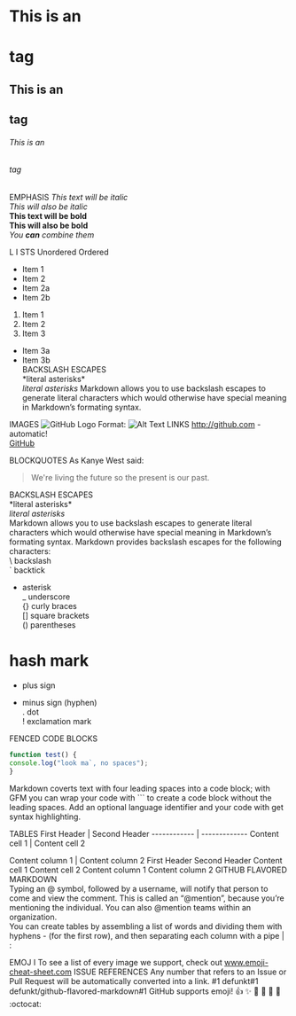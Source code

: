 
# This is an <h1> tag
## This is an <h2> tag
###### This is an <h6> tag

EMPHASIS
*This text will be italic*  
_This will also be italic_  
**This text will be bold**  
__This will also be bold__  
*You **can** combine them*  

L I STS
Unordered
Ordered
* Item 1
* Item 2
* Item 2a
* Item 2b
1. Item 1
2. Item 2
3. Item 3
* Item 3a
* Item 3b  
BACKSLASH ESCAPES  
\*literal asterisks\*  
*literal asterisks*
Markdown allows you to use backslash escapes to generate literal characters which would otherwise have special meaning in Markdown’s formating syntax.

IMAGES
![GitHub Logo](/images/logo.png)
Format: ![Alt Text](url)
LINKS
http://github.com - automatic!  
[GitHub](http://github.com)  

BLOCKQUOTES
As Kanye West said:
> We're living the future so
> the present is our past.

BACKSLASH ESCAPES  
\*literal asterisks\*  
*literal asterisks*  
Markdown allows you to use backslash escapes to generate literal characters which would otherwise have special meaning in Markdown’s formating syntax.
Markdown provides backslash escapes for the following characters:  
\ backslash  
` backtick  
* asterisk  
_ underscore  
{} curly braces  
[] square brackets  
() parentheses  
# hash mark  
+ plus sign  
- minus sign (hyphen)  
. dot  
! exclamation mark  

FENCED CODE BLOCKS
```javascript
function test() {
console.log("look ma`, no spaces");
}
```
Markdown coverts text with four leading spaces
into a code block; with GFM you can wrap your code
with ``` to create a code block without the
leading spaces. Add an optional language identifier
and your code with get syntax highlighting.

TABLES
First Header | Second Header
------------ | -------------
Content cell 1 | Content cell 2  
  
Content column 1 | Content column 2
First Header Second Header
Content cell 1 Content cell 2
Content column 1 Content column 2
GITHUB FLAVORED MARKDOWN  
Typing an @ symbol, followed by a username, will notify that person to come and view the comment. This is called an “@mention”, because you’re mentioning the individual. You can also @mention teams within an organization.  
You can create tables by assembling a list of words and dividing them with hyphens - (for the first row), and then separating each column with a pipe | :

EMOJ I
To see a list of every image we support, check out www.emoji-cheat-sheet.com 
ISSUE REFERENCES
Any number that refers to an Issue or Pull Request will be automatically converted into a link.
#1
defunkt#1
defunkt/github-flavored-markdown#1
GitHub supports emoji!
:+1: :sparkles: :camel: :tada:
:rocket: :metal: :octocat:
